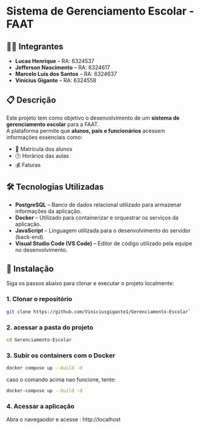 # Sistema de Gerenciamento Escolar - FAAT

## 👨‍🏫 Integrantes

- **Lucas Henrique** – RA: 6324537  
- **Jefferson Nascimento** – RA: 6324617  
- **Marcelo Luis dos Santos** – RA: 6324637  
- **Vinicius Gigante** – RA: 6324558  

## 📋 Descrição

Este projeto tem como objetivo o desenvolvimento de um **sistema de gerenciamento escolar** para a FAAT.  
A plataforma permite que **alunos, pais e funcionários** acessem informações essenciais como:

- 📌 Matrícula dos alunos  
- 🕒 Horários das aulas  
- 💰 Faturas  

## 🛠️ Tecnologias Utilizadas

- **PostgreSQL** – Banco de dados relacional utilizado para armazenar informações da aplicação.  
- **Docker** – Utilizado para containerizar e orquestrar os serviços da aplicação.  
- **JavaScript** – Linguagem utilizada para o desenvolvimento do servidor (back-end).  
- **Visual Studio Code (VS Code)** – Editor de código utilizado pela equipe no desenvolvimento.

## 🚀 Instalação

Siga os passos abaixo para clonar e executar o projeto localmente:

### 1. Clonar o repositório

```bash
git clone https://github.com/Viniciusgigante1/Gerenciamento-Escolar`
```

### 2. acessar a pasta do projeto
```bash
cd Gerenciamento-Escolar
```

### 3. Subir os containers com o Docker
```bash
docker compose up --build -d
```
caso o comando acima nao funcione, tente:
```bash
docker-compose up --build -d
```

### 4. Acessar a aplicação
Abra o navegaodor e acesse :
http://localhost
